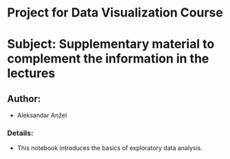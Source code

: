 # Project for Data Visualization Course
# Subject: Supplementary material to complement the information in the lectures

## Author:
* Aleksandar Anžel

### Details:
* This notebook introduces the basics of exploratory data analysis.



